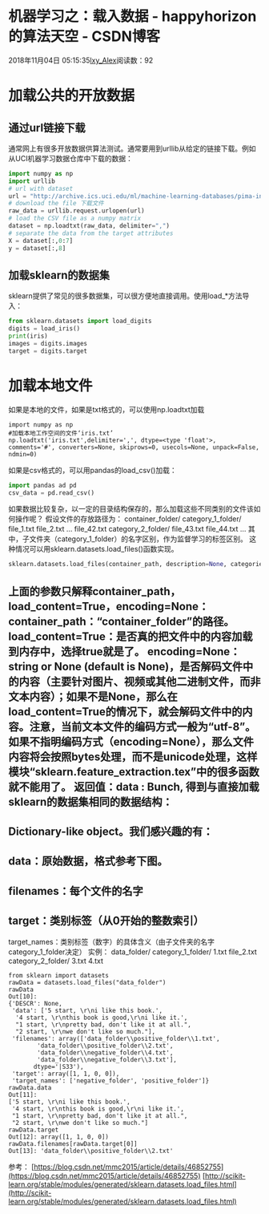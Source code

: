# 机器学习之：载入数据 - happyhorizon的算法天空 - CSDN博客
2018年11月04日 05:15:35[lxy_Alex](https://me.csdn.net/happyhorizion)阅读数：92
# 加载公共的开放数据
## 通过url链接下载
通常网上有很多开放数据供算法测试。通常要用到urllib从给定的链接下载。例如从UCI机器学习数据仓库中下载的数据：
```python
import numpy as np 
import urllib 
# url with dataset 
url = "http://archive.ics.uci.edu/ml/machine-learning-databases/pima-indians-diabetes/pima-indians-diabetes.data" 
# download the file 下载文件 
raw_data = urllib.request.urlopen(url) 
# load the CSV file as a numpy matrix 
dataset = np.loadtxt(raw_data, delimiter=",") 
# separate the data from the target attributes 
X = dataset[:,0:7] 
y = dataset[:,8]
```
## 加载sklearn的数据集
sklearn提供了常见的很多数据集，可以很方便地直接调用。使用load_*方法导入：
```python
from sklearn.datasets import load_digits
digits = load_iris()
print(iris)
images = digits.images
target = digits.target
```
# 加载本地文件
如果是本地的文件，如果是txt格式的，可以使用np.loadtxt加载
```
import numpy as np
#加载本地工作空间的文件‘iris.txt’
np.loadtxt('iris.txt',delimiter=',', dtype=<type 'float'>, comments='#', converters=None, skiprows=0, usecols=None, unpack=False, ndmin=0)
```
如果是csv格式的，可以用pandas的load_csv()加载：
```python
import pandas ad pd
csv_data = pd.read_csv()
```
如果数据比较复杂，以一定的目录结构保存的，那么加载这些不同类别的文件该如何操作呢？ 假设文件的存放路径为：
container_folder/
category_1_folder/
file_1.txt file_2.txt … file_42.txt
category_2_folder/
file_43.txt file_44.txt …
其中，子文件夹（category_1_folder）的名字区别，作为监督学习的标签区别。
这种情况可以用sklearn.datasets.load_files()函数实现。
```python
sklearn.datasets.load_files(container_path, description=None, categories=None,load_content=True, shuffle=True, encoding=None, decode_error='strict', random_state=0)[source]
```
上面的参数只解释container_path，load_content=True，encoding=None：
container_path：“container_folder”的路径。
load_content=True：是否真的把文件中的内容加载到内存中，选择true就是了。
encoding=None：string or None (default is None)，是否解码文件中的内容（主要针对图片、视频或其他二进制文件，而非文本内容）；如果不是None，那么在load_content=True的情况下，就会解码文件中的内容。注意，当前文本文件的编码方式一般为“utf-8”。如果不指明编码方式（encoding=None），那么文件内容将会按照bytes处理，而不是unicode处理，这样模块“sklearn.feature_extraction.tex”中的很多函数就不能用了。
返回值：data : Bunch, 得到与直接加载sklearn的数据集相同的数据结构：
- 
Dictionary-like object。我们感兴趣的有：
- 
data：原始数据，格式参考下图。
- 
filenames：每个文件的名字
- 
target：类别标签（从0开始的整数索引）
- 
target_names：类别标签（数字）的具体含义（由子文件夹的名字category_1_folder决定）
实例：
data_folder/
category_1_folder/
1.txt file_2.txt
category_2_folder/
3.txt 4.txt
```
from sklearn import datasets
rawData = datasets.load_files("data_folder")
rawData
Out[10]: 
{'DESCR': None,
 'data': ['5 start, \r\ni like this book.',
  '4 start, \r\nthis book is good,\r\ni like it.',
  "1 start, \r\npretty bad, don't like it at all.",
  "2 start, \r\nwe don't like so much."],
 'filenames': array(['data_folder\\positive_folder\\1.txt',
        'data_folder\\positive_folder\\2.txt',
        'data_folder\\negative_folder\\4.txt',
        'data_folder\\negative_folder\\3.txt'], 
       dtype='|S33'),
 'target': array([1, 1, 0, 0]),
 'target_names': ['negative_folder', 'positive_folder']}
rawData.data
Out[11]: 
['5 start, \r\ni like this book.',
 '4 start, \r\nthis book is good,\r\ni like it.',
 "1 start, \r\npretty bad, don't like it at all.",
 "2 start, \r\nwe don't like so much."]
rawData.target
Out[12]: array([1, 1, 0, 0])
rawData.filenames[rawData.target[0]]
Out[13]: 'data_folder\\positive_folder\\2.txt'
```
参考：
[https://blog.csdn.net/mmc2015/article/details/46852755](https://blog.csdn.net/mmc2015/article/details/46852755)
[http://scikit-learn.org/stable/modules/generated/sklearn.datasets.load_files.html](http://scikit-learn.org/stable/modules/generated/sklearn.datasets.load_files.html)
